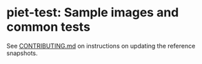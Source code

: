 # piet-test: Sample images and common tests

See [CONTRIBUTING.md](../CONTRIBUTING.md) on instructions on updating the reference snapshots.
